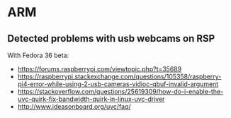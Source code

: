 # ARM

## Detected problems with usb webcams on RSP

With Fedora 36 beta:

* https://forums.raspberrypi.com/viewtopic.php?t=35689
* https://raspberrypi.stackexchange.com/questions/105358/raspberry-pi4-error-while-using-2-usb-cameras-vidioc-qbuf-invalid-argument
* https://stackoverflow.com/questions/25619309/how-do-i-enable-the-uvc-quirk-fix-bandwidth-quirk-in-linux-uvc-driver
* http://www.ideasonboard.org/uvc/faq/